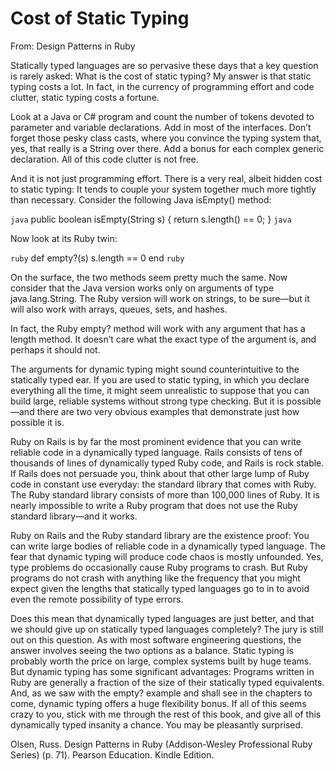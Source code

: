 
# Cost of Static Typing

From: Design Patterns in Ruby

Statically typed languages are so pervasive these days that a key question is rarely asked: What is the cost of static typing? My answer is that static typing costs a lot. In fact, in the currency of programming effort and code clutter, static typing costs a fortune.

Look at a Java or C# program and count the number of tokens devoted to parameter and variable declarations. Add in most of the interfaces. Don’t forget those pesky class casts, where you convince the typing system that, yes, that really is a String over there. Add a bonus for each complex generic declaration. All of this code clutter is not free.

And it is not just programming effort. There is a very real, albeit hidden cost to static typing: It tends to couple your system together much more tightly than necessary. Consider the following Java isEmpty() method:

```java```
public boolean isEmpty(String s)
{
    return s.length() == 0;
}
```java```

Now look at its Ruby twin:

```ruby```
def empty?(s)
  s.length == 0
end
```ruby```

On the surface, the two methods seem pretty much the same. Now consider that the Java version works only on arguments of type java.lang.String. The Ruby version will work on strings, to be sure—but it will also work with arrays, queues, sets, and hashes.

In fact, the Ruby empty? method will work with any argument that has a length method. It doesn’t care what the exact type of the argument is, and perhaps it should not.

The arguments for dynamic typing might sound counterintuitive to the statically typed ear. If you are used to static typing, in which you declare everything all the time, it might seem unrealistic to suppose that you can build large, reliable systems without strong type checking. But it is possible—and there are two very obvious examples that demonstrate just how possible it is.

Ruby on Rails is by far the most prominent evidence that you can write reliable code in a dynamically typed language. Rails consists of tens of thousands of lines of dynamically typed Ruby code, and Rails is rock stable. If Rails does not persuade you, think about that other large lump of Ruby code in constant use everyday: the standard library that comes with Ruby. The Ruby standard library consists of more than 100,000 lines of Ruby. It is nearly impossible to write a Ruby program that does not use the Ruby standard library—and it works.

Ruby on Rails and the Ruby standard library are the existence proof: You can write large bodies of reliable code in a dynamically typed language. The fear that dynamic typing will produce code chaos is mostly unfounded. Yes, type problems do occasionally cause Ruby programs to crash. But Ruby programs do not crash with anything like the frequency that you might expect given the lengths that statically typed languages go to in to avoid even the remote possibility of type errors.

Does this mean that dynamically typed languages are just better, and that we should give up on statically typed languages completely? The jury is still out on this question. As with most software engineering questions, the answer involves seeing the two options as a balance. Static typing is probably worth the price on large, complex systems built by huge teams. But dynamic typing has some significant advantages: Programs written in Ruby are generally a fraction of the size of their statically typed equivalents. And, as we saw with the empty? example and shall see in the chapters to come, dynamic typing offers a huge flexibility bonus. If all of this seems crazy to you, stick with me through the rest of this book, and give all of this dynamically typed insanity a chance. You may be pleasantly surprised.

Olsen, Russ. Design Patterns in Ruby (Addison-Wesley Professional Ruby Series) (p. 71). Pearson Education. Kindle Edition.
